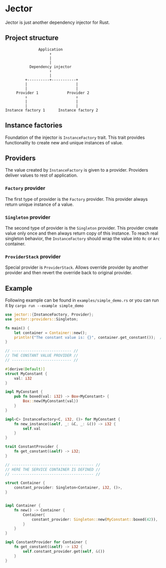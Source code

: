 # Jector

Jector is just another dependency injector for Rust.

## Project structure

```
               Application
                    ↑
                    |
                    |
           Dependency injector
                    ↑
                    |
         +----------+-----------+
         |                      |
         |                      |
     Provider 1             Provider 2
         ↑                      ↑
         |                      |
         |                      |
Instance factory 1      Instance factory 2
```

## Instance factories

Foundation of the injector is `InstanceFactory` trait. This trait provides 
functionality to create new and unique instances of value.

## Providers

The value created by `InstanceFactory` is given to a provider. Providers deliver 
values to rest of application.

### `Factory` provider

The first type of provider is the `Factory` provider. This provider always return 
unique instance of a value.

### `Singleton` provider

The second type of provider is the `Singleton` provider. This provider create value
only once and then always return copy of this instance. To reach real singleton
behavior, the `InstanceFactory` should wrap the value into `Rc` or `Arc` container.

### `ProviderStack` provider

Special provider is `ProviderStack`. Allows override provider by another provider 
and then revert the override back to original provider.

## Example

Following example can be found in `examples/simple_demo.rs` or you can run it by `cargo run --example simple_demo`

```rust
use jector::{InstanceFactory, Provider};
use jector::providers::Singleton;

fn main() {
    let container = Container::new();
    println!("The constant value is: {}", container.get_constant());  // value is 42
}

// --------------------------- //
// THE CONSTANT VALUE PROVIDER //
// --------------------------- //

#[derive(Default)]
struct MyConstant {
    val: i32
}

impl MyConstant {
    pub fn boxed(val: i32) -> Box<MyConstant> {
        Box::new(MyConstant{val})
    }
}

impl<C> InstanceFactory<C, i32, ()> for MyConstant {
    fn new_instance(&self, _: &C, _: &()) -> i32 {
        self.val
    }
}

trait ConstantProvider {
    fn get_constant(&self) -> i32;
}

// ------------------------------------- //
// HERE THE SERVICE CONTAINER IS DEFINED //
// ------------------------------------- //

struct Container {
    constant_provider: Singleton<Container, i32, ()>,
}


impl Container {
    fn new() -> Container {
        Container{
            constant_provider: Singleton::new(MyConstant::boxed(42)),
        }
    }
}

impl ConstantProvider for Container {
    fn get_constant(&self) -> i32 {
        self.constant_provider.get(self, &())
    }
}

```
